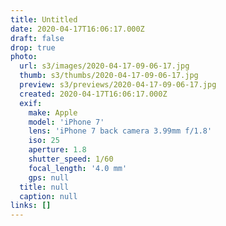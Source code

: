 ```yaml
---
title: Untitled
date: 2020-04-17T16:06:17.000Z
draft: false
drop: true
photo:
  url: s3/images/2020-04-17-09-06-17.jpg
  thumb: s3/thumbs/2020-04-17-09-06-17.jpg
  preview: s3/previews/2020-04-17-09-06-17.jpg
  created: 2020-04-17T16:06:17.000Z
  exif:
    make: Apple
    model: 'iPhone 7'
    lens: 'iPhone 7 back camera 3.99mm f/1.8'
    iso: 25
    aperture: 1.8
    shutter_speed: 1/60
    focal_length: '4.0 mm'
    gps: null
  title: null
  caption: null
links: []
---
```

